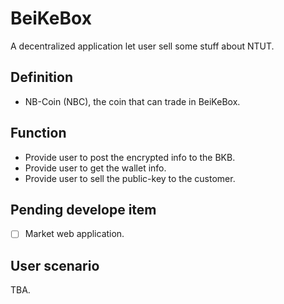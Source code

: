 # BeiKeBox
A decentralized application let user sell some stuff about NTUT.

## Definition

 - NB-Coin (NBC), the coin that can trade in BeiKeBox.
 
## Function

 - Provide user to post the encrypted info to the BKB.
 - Provide user to get the wallet info.
 - Provide user to sell the public-key to the customer.
  
## Pending develope item
 
 - [ ] Market web application.
 
## User scenario
 TBA.
